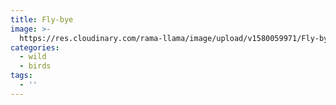 ```yaml
---
title: Fly-bye
image: >-
  https://res.cloudinary.com/rama-llama/image/upload/v1580059971/Fly-bye_ytszsd.jpg
categories:
  - wild
  - birds
tags:
  - ''
---
```


